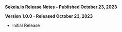 **Sekoia.io Release Notes - Published October 23, 2023**


**Version 1.0.0 - Released October 23, 2023**

* Initial Release
